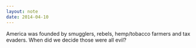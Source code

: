 ```yaml
---
layout: note
date: 2014-04-10
---
```


America was founded by smugglers, rebels, hemp/tobacco farmers and tax evaders. When did we decide those were all evil?
